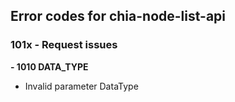 ## **Error codes for chia-node-list-api**

### **101x - Request issues**
**- 1010 DATA_TYPE**
* Invalid parameter DataType